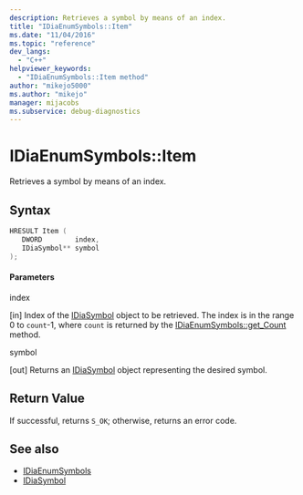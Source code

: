 ```yaml
---
description: Retrieves a symbol by means of an index.
title: "IDiaEnumSymbols::Item"
ms.date: "11/04/2016"
ms.topic: "reference"
dev_langs:
  - "C++"
helpviewer_keywords:
  - "IDiaEnumSymbols::Item method"
author: "mikejo5000"
ms.author: "mikejo"
manager: mijacobs
ms.subservice: debug-diagnostics
---
```


# IDiaEnumSymbols::Item

Retrieves a symbol by means of an index.

## Syntax

```c++
HRESULT Item ( 
   DWORD        index,
   IDiaSymbol** symbol
);
```

#### Parameters

index

[in] Index of the [IDiaSymbol](../../debugger/debug-interface-access/idiasymbol.md) object to be retrieved. The index is in the range 0 to `count`-1, where `count` is returned by the [IDiaEnumSymbols::get_Count](../../debugger/debug-interface-access/idiaenumsymbols-get-count.md) method.

symbol

[out] Returns an [IDiaSymbol](../../debugger/debug-interface-access/idiasymbol.md) object representing the desired symbol.

## Return Value

If successful, returns `S_OK`; otherwise, returns an error code.

## See also

- [IDiaEnumSymbols](../../debugger/debug-interface-access/idiaenumsymbols.md)
- [IDiaSymbol](../../debugger/debug-interface-access/idiasymbol.md)
